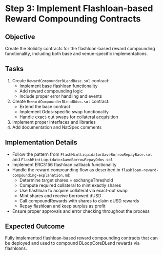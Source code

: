 # Step 3: Implement Flashloan-based Reward Compounding Contracts

## Objective
Create the Solidity contracts for the flashloan-based reward compounding functionality, including both base and venue-specific implementations.

## Tasks
1. Create `RewardCompounderDLendBase.sol` contract:
   - Implement base flashloan functionality
   - Add reward compounding logic
   - Include proper error handling and events
2. Create `RewardCompounderDLendOdos.sol` contract:
   - Extend the base contract
   - Implement Odos-specific swap functionality
   - Handle exact-out swaps for collateral acquisition
3. Implement proper interfaces and libraries
4. Add documentation and NatSpec comments

## Implementation Details
- Follow the pattern from `FlashMintLiquidatorAaveBorrowRepayBase.sol` and `FlashMintLiquidatorAaveBorrowRepayOdos.sol`
- Implement ERC3156 flashloan callback functionality
- Handle the reward compounding flow as described in `flashloan-reward-compounding-explanation.md`:
  - Determine target shares = exchangeThreshold
  - Compute required collateral to mint exactly shares
  - Use flashloan to acquire collateral via exact-out swap
  - Mint shares and receive borrowed dUSD
  - Call compoundRewards with shares to claim dUSD rewards
  - Repay flashloan and keep surplus as profit
- Ensure proper approvals and error checking throughout the process

## Expected Outcome
Fully implemented flashloan-based reward compounding contracts that can be deployed and used to compound DLoopCoreDLend rewards via flashloans.